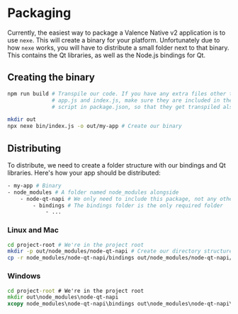 # Packaging

Currently, the easiest way to package a Valence Native v2 application is to use `nexe`.
This will create a binary for your platform. Unfortunately due to how `nexe` works,
you will have to distribute a small folder next to that binary. This contains the
Qt libraries, as well as the Node.js bindings for Qt.

## Creating the binary

```bash
npm run build # Transpile our code. If you have any extra files other than
              # app.js and index.js, make sure they are included in the build
              # script in package.json, so that they get transpiled also.

mkdir out
npx nexe bin/index.js -o out/my-app # Create our binary
```

## Distributing

To distribute, we need to create a folder structure with our bindings and Qt libraries.
Here's how your app should be distributed:

```bash
- my-app # Binary
- node_modules # A folder named node_modules alongside
    - node-qt-napi # We only need to include this package, not any others
        - bindings # The bindings folder is the only required folder
            - ...
```

### Linux and Mac

```bash
cd project-root # We're in the project root
mkdir -p out/node_modules/node-qt-napi # Create our directory structure
cp -r node_modules/node-qt-napi/bindings out/node_modules/node-qt-napi/ # Copy our bindings folder over
```

### Windows

```bat
cd project-root # We're in the project root
mkdir out\node_modules\node-qt-napi
xcopy node_modules\node-qt-napi\bindings out\node_modules\node-qt-napi\bindings\ /s /e
```
